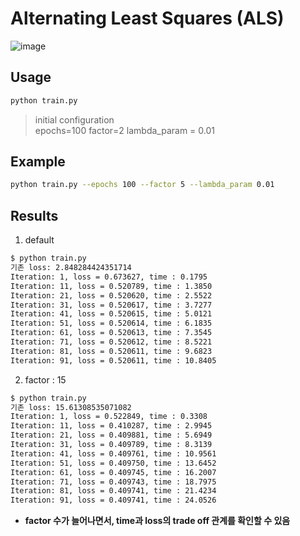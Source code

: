 # Alternating Least Squares (ALS)

![image](https://user-images.githubusercontent.com/28617444/126021210-ef650205-24fc-4491-911b-978ac6ee34fb.png)


## Usage

```bash
python train.py
```

> initial configuration  
epochs=100
factor=2
lambda_param = 0.01


## Example  
```bash
python train.py --epochs 100 --factor 5 --lambda_param 0.01
```

## Results

1. default

```bash
$ python train.py   
기존 loss: 2.848284424351714
Iteration: 1, loss = 0.673627, time : 0.1795
Iteration: 11, loss = 0.520789, time : 1.3850
Iteration: 21, loss = 0.520620, time : 2.5522
Iteration: 31, loss = 0.520617, time : 3.7277
Iteration: 41, loss = 0.520615, time : 5.0121
Iteration: 51, loss = 0.520614, time : 6.1835
Iteration: 61, loss = 0.520613, time : 7.3545
Iteration: 71, loss = 0.520612, time : 8.5221
Iteration: 81, loss = 0.520611, time : 9.6823
Iteration: 91, loss = 0.520611, time : 10.8405
```

2. factor : 15
```bash
$ python train.py
기존 loss: 15.61308535071082
Iteration: 1, loss = 0.522849, time : 0.3308
Iteration: 11, loss = 0.410287, time : 2.9945
Iteration: 21, loss = 0.409881, time : 5.6949
Iteration: 31, loss = 0.409789, time : 8.3139
Iteration: 41, loss = 0.409761, time : 10.9561
Iteration: 51, loss = 0.409750, time : 13.6452
Iteration: 61, loss = 0.409745, time : 16.2007
Iteration: 71, loss = 0.409743, time : 18.7975
Iteration: 81, loss = 0.409741, time : 21.4234
Iteration: 91, loss = 0.409741, time : 24.0526
```

- **factor 수가 늘어나면서, time과 loss의 trade off 관계를 확인할 수 있음**